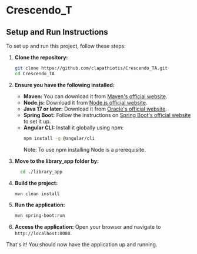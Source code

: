 # Crescendo_T

## Setup and Run Instructions

To set up and run this project, follow these steps:

1. **Clone the repository:**
    ```sh
    git clone https://github.com/clapathiotis/Crescendo_TA.git
    cd Crescendo_TA
    ```

2. **Ensure you have the following installed:**
    - **Maven:** You can download it from [Maven's official website](https://maven.apache.org/download.cgi).
    - **Node.js:** Download it from [Node.js official website](https://nodejs.org/).
    - **Java 17 or later:** Download it from [Oracle's official website](https://www.oracle.com/java/technologies/javase-jdk17-downloads.html).
    - **Spring Boot:** Follow the instructions on [Spring Boot's official website](https://spring.io/projects/spring-boot) to set it up.
    - **Angular CLI:** Install it globally using npm:
      ```sh
      npm install -g @angular/cli
      ```
      Note: To use npm installing Node is a prerequisite.

3. **Move to the library_app folder by:**
    ```sh
      cd ./library_app
      ```

4. **Build the project:**
    ```sh
    mvn clean install
    ```

5. **Run the application:**
    ```sh
    mvn spring-boot:run
    ```

6. **Access the application:**
    Open your browser and navigate to `http://localhost:8080`.

That's it! You should now have the application up and running.
